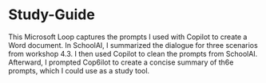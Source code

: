 # Study-Guide
This Microsoft Loop captures the prompts I used with Copilot to create a Word document. In SchoolAI, I summarized the dialogue for three scenarios from workshop 4.3. I then used Copilot to clean the prompts from SchoolAI. Afterward, I prompted Cop6ilot to create a concise summary of th6e prompts, which I could use as a study tool.
